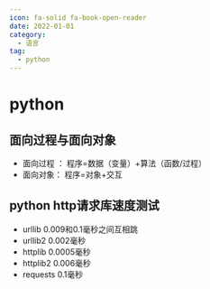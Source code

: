 ```yaml
---
icon: fa-solid fa-book-open-reader
date: 2022-01-01
category:
  - 语言
tag:
  - python
---
```


# python

## 面向过程与面向对象


* 面向过程 ：
程序=数据（变量）+算法（函数/过程）
* 面向对象：
程序=对象+交互


## python http请求库速度测试
* urllib 0.009和0.1毫秒之间互相跳
* urllib2 0.002毫秒
* httplib 0.0005毫秒
* httplib2 0.006毫秒
* requests 0.1毫秒